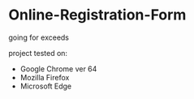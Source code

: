 # Online-Registration-Form
going for exceeds

project tested on:
- Google Chrome ver 64
- Mozilla Firefox
- Microsoft Edge
